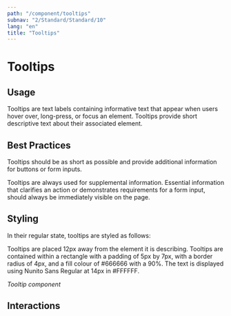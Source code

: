 ```yaml
---
path: "/component/tooltips"
subnav: "2/Standard/Standard/10"
lang: "en"
title: "Tooltips"
---
```


# Tooltips

## Usage

Tooltips are text labels containing informative text that appear when users hover over, long-press, or focus an element. Tooltips provide short descriptive text about their associated element.  

## Best Practices

Tooltips should be as short as possible and provide additional information for buttons or form inputs.

Tooltips are always used for supplemental information. Essential information that clarifies an action or demonstrates requirements for a form input, should always be immediately visible on the page.

## Styling

In their regular state, tooltips are styled as follows:

Tooltips are placed 12px away from the element it is describing. Tooltips are contained within a rectangle with a padding of 5px by 7px, with a border radius of 4px, and a fill colour of #666666 with a 90%. The text is displayed using Nunito Sans Regular at 14px in #FFFFFF.

*Tooltip component*


## Interactions
